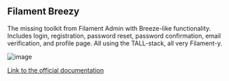 ## Filament Breezy

The missing toolkit from Filament Admin with Breeze-like functionality. Includes login, registration, password reset, password confirmation, email verification, and profile page. All using the TALL-stack, all very Filament-y.

![image](https://user-images.githubusercontent.com/11015977/204792977-9cb009cb-2b29-4a3f-85c5-17fd30b05985.png)

[Link to the official documentation](https://github.com/jeffgreco13/filament-breezy)
